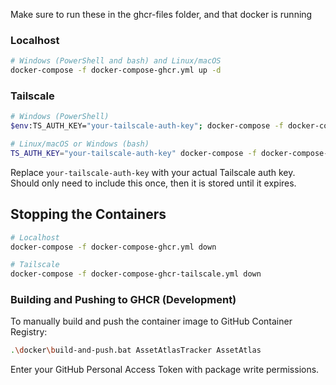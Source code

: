 Make sure to run these in the ghcr-files folder, and that docker is running

### Localhost

```bash
# Windows (PowerShell and bash) and Linux/macOS
docker-compose -f docker-compose-ghcr.yml up -d
```

### Tailscale

```bash
# Windows (PowerShell)
$env:TS_AUTH_KEY="your-tailscale-auth-key"; docker-compose -f docker-compose-ghcr-tailscale.yml up -d

# Linux/macOS or Windows (bash)
TS_AUTH_KEY="your-tailscale-auth-key" docker-compose -f docker-compose-ghcr-tailscale.yml up -d
```

Replace `your-tailscale-auth-key` with your actual Tailscale auth key. Should only need to include this once, then it is stored until it expires.

## Stopping the Containers

```bash
# Localhost
docker-compose -f docker-compose-ghcr.yml down

# Tailscale
docker-compose -f docker-compose-ghcr-tailscale.yml down
```

### Building and Pushing to GHCR (Development)

To manually build and push the container image to GitHub Container Registry:

```bash
.\docker\build-and-push.bat AssetAtlasTracker AssetAtlas
```

Enter your GitHub Personal Access Token with package write permissions.